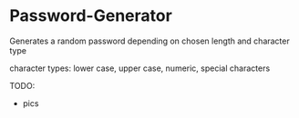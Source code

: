# Password-Generator
Generates a random password depending on chosen length and character type

character types: lower case, upper case, numeric, special characters

TODO: 
- pics
